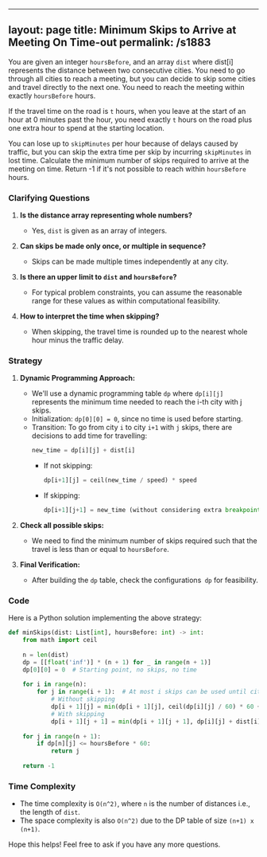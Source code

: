 
---
layout: page
title:  Minimum Skips to Arrive at Meeting On Time-out
permalink: /s1883
---

You are given an integer `hoursBefore`, and an array `dist` where dist[i] represents the distance between two consecutive cities. You need to go through all cities to reach a meeting, but you can decide to skip some cities and travel directly to the next one. You need to reach the meeting within exactly `hoursBefore` hours.

If the travel time on the road is `t` hours, when you leave at the start of an hour at 0 minutes past the hour, you need exactly `t` hours on the road plus one extra hour to spend at the starting location. 

You can lose up to `skipMinutes` per hour because of delays caused by traffic, but you can skip the extra time per skip by incurring `skipMinutes` in lost time. Calculate the minimum number of skips required to arrive at the meeting on time. Return -1 if it's not possible to reach within `hoursBefore` hours.

### Clarifying Questions

1. **Is the distance array representing whole numbers?**
   - Yes, `dist` is given as an array of integers.

2. **Can skips be made only once, or multiple in sequence?**
   - Skips can be made multiple times independently at any city.

3. **Is there an upper limit to `dist` and `hoursBefore`?**
   - For typical problem constraints, you can assume the reasonable range for these values as within computational feasibility.

4. **How to interpret the time when skipping?**
   - When skipping, the travel time is rounded up to the nearest whole hour minus the traffic delay. 

### Strategy

1. **Dynamic Programming Approach:**
   - We'll use a dynamic programming table `dp` where `dp[i][j]` represents the minimum time needed to reach the i-th city with j skips.
   - Initialization: `dp[0][0] = 0`, since no time is used before starting.
   - Transition: To go from city `i` to city `i+1` with `j` skips, there are decisions to add time for travelling:
     ```python
     new_time = dp[i][j] + dist[i]
     ```
     - If not skipping:
       ```python
       dp[i+1][j] = ceil(new_time / speed) * speed
       ```
     - If skipping:
       ```python
       dp[i+1][j+1] = new_time (without considering extra breakpoint time)
       ```
2. **Check all possible skips:**
   - We need to find the minimum number of skips required such that the travel is less than or equal to `hoursBefore`.

3. **Final Verification:**
   - After building the `dp` table, check the configurations` dp` for feasibility.

### Code

Here is a Python solution implementing the above strategy:

```python
def minSkips(dist: List[int], hoursBefore: int) -> int:
    from math import ceil
    
    n = len(dist)
    dp = [[float('inf')] * (n + 1) for _ in range(n + 1)]
    dp[0][0] = 0  # Starting point, no skips, no time
    
    for i in range(n):
        for j in range(i + 1):  # At most i skips can be used until city i
            # Without skipping
            dp[i + 1][j] = min(dp[i + 1][j], ceil(dp[i][j] / 60) * 60 + dist[i])
            # With skipping
            dp[i + 1][j + 1] = min(dp[i + 1][j + 1], dp[i][j] + dist[i])
    
    for j in range(n + 1):
        if dp[n][j] <= hoursBefore * 60:
            return j
    
    return -1
```

### Time Complexity

- The time complexity is `O(n^2)`, where `n` is the number of distances i.e., the length of `dist`.
- The space complexity is also `O(n^2)` due to the DP table of size `(n+1) x (n+1)`.

Hope this helps! Feel free to ask if you have any more questions.